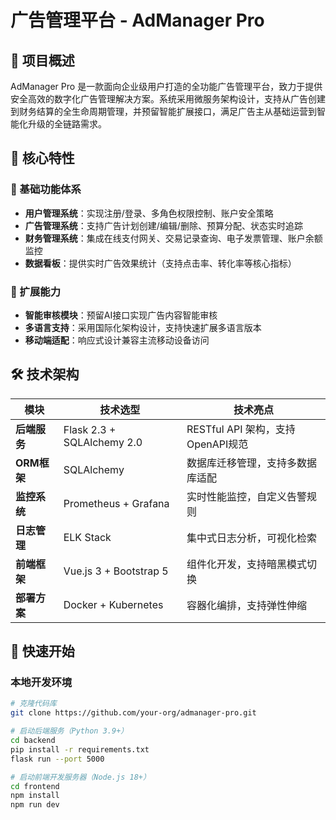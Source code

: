 # 广告管理平台 - AdManager Pro

## 📌 项目概述

AdManager Pro 是一款面向企业级用户打造的全功能广告管理平台，致力于提供安全高效的数字化广告管理解决方案。系统采用微服务架构设计，支持从广告创建到财务结算的全生命周期管理，并预留智能扩展接口，满足广告主从基础运营到智能化升级的全链路需求。

## 🌟 核心特性

### 🔐 基础功能体系
- **用户管理系统**：实现注册/登录、多角色权限控制、账户安全策略
- **广告管理系统**：支持广告计划创建/编辑/删除、预算分配、状态实时追踪
- **财务管理系统**：集成在线支付网关、交易记录查询、电子发票管理、账户余额监控
- **数据看板**：提供实时广告效果统计（支持点击率、转化率等核心指标）

### 🚀 扩展能力
- **智能审核模块**：预留AI接口实现广告内容智能审核
- **多语言支持**：采用国际化架构设计，支持快速扩展多语言版本
- **移动端适配**：响应式设计兼容主流移动设备访问

## 🛠 技术架构

| 模块       | 技术选型                          | 技术亮点                          |
|------------|---------------------------------|---------------------------------|
| **后端服务** | Flask 2.3 + SQLAlchemy 2.0      | RESTful API 架构，支持OpenAPI规范 |
| **ORM框架**  | SQLAlchemy                      | 数据库迁移管理，支持多数据库适配  |
| **监控系统** | Prometheus + Grafana            | 实时性能监控，自定义告警规则      |
| **日志管理** | ELK Stack                       | 集中式日志分析，可视化检索        |
| **前端框架** | Vue.js 3 + Bootstrap 5          | 组件化开发，支持暗黑模式切换      |
| **部署方案** | Docker + Kubernetes             | 容器化编排，支持弹性伸缩          |

## 🚀 快速开始

### 本地开发环境
```bash
# 克隆代码库
git clone https://github.com/your-org/admanager-pro.git

# 启动后端服务（Python 3.9+）
cd backend
pip install -r requirements.txt
flask run --port 5000

# 启动前端开发服务器（Node.js 18+）
cd frontend
npm install
npm run dev
